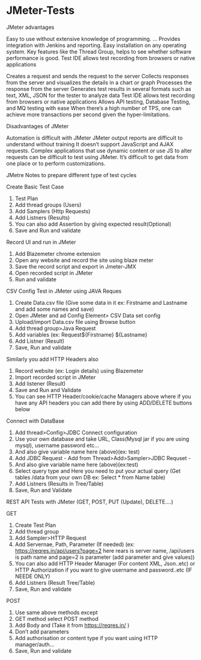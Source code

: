 # JMeter-Tests

JMeter advantages

Easy to use without extensive knowledge of programming. ...
Provides integration with Jenkins and reporting.
Easy installation on any operating system.
Key features like the Thread Group, helps to see whether software performance is good.
Test IDE allows test recording from browsers or native applications

Creates a request and sends the request to the server
Collects responses from the server and visualizes the details in a chart or graph
Processes the response from the server
Generates test results in several formats such as text, XML, JSON for the tester to analyze data
Test IDE allows test recording from browsers or native applications
Allows API testing, Database Testing, and MQ testing with ease
When there’s a high number of TPS, one can achieve more transactions per second given the hyper-limitations.

Disadvantages of JMeter

Automation is difficult with JMeter
JMeter output reports are difficult to understand without training
It doesn’t support JavaScript and AJAX requests.
Complex applications that use dynamic content or use JS to alter requests can be difficult to test using JMeter.
It’s difficult to get data from one place or to perform customizations.

JMetre Notes to prepare different type of test cycles

Create Basic Test Case

1. Test Plan
2. Add thread groups (Users)
3. Add Samplers (Http Requests)
4. Add Listners (Results)
5. You can also add Assertion by giving expected result(Optional)
6. Save and Run and validate


Record UI and run in JMeter

1. Add Blazemeter chrome extension
2. Open any website and record the site using blaze meter
3. Save the record script and export in Jmeter-JMX
4. Open recorded script in JMeter
5. Run and validate

CSV Config Test in JMeter using JAVA Reques

1. Create Data.csv file (Give some data in it ex: Firstname and Lastname and add some names and save)
2. Open JMeter and ad Config Element> CSV Data set config
3. Upload/import Data.csv file using Browse button
4. Add thread group>Java Request
5. Add variables (ex: Request${Firstname} ${Lastname}
6. Add Listner (Result)
7. Save, Run and validate

Similarly you add HTTP Headers also

1. Record website (ex: Login details) using Blazemeter
2. Import recorded script in JMeter
3. Add listener (Result)
4. Save and Run and Validate
5. You can see HTTP Header/cookie/cache Managers above where if you have any API headers you can add there by using ADD/DELETE buttons below


Connect with DataBase

1. Add thread>Config>JDBC Connect configuration
2. Use your own database and take URL, Class(Mysql jar if you are using mysql), username password etc…
3. And also give variable name here (above)(ex: test)
4. Add JDBC Request - Add from Thread>Add>Sampler>JDBC Requset - 
5. And also give variable name here (above)(ex:test)
6. Select query type and Here you need to put your actual query (Get tables /data from your own DB ex: Select * from Name table)
7. Add Listners (Results in Tree/Table)
8. Save, Run and Validate

REST API Tests with JMeter (GET, POST, PUT (Update), DELETE….)

GET

1. Create Test Plan
2. Add thread group
3. Add Sampler>HTTP Request
4. Add Servernae, Path, Parameter (If needed) (ex: https://reqres.in/api/users?page=2  here rears is server name, /api/users is path name and page=2 is parameter (add parameter and give values))
5. You can also add HTTP Header Manager (For content XML, Json..etc) or HTTP Authorization if you want to give username and password..etc (IF NEEDE ONLY)
6. Add Listners (Result Tree/Table)
7. Save, Run and validate

POST 
1. Use same above methods except
2. GET method select POST method
3. Add Body and  (Take it from https://reqres.in/ )
4. Don’t add parameters
5. Add authorisation or content type if you want using HTTP manager/auth…
6. Save, Run and validate



